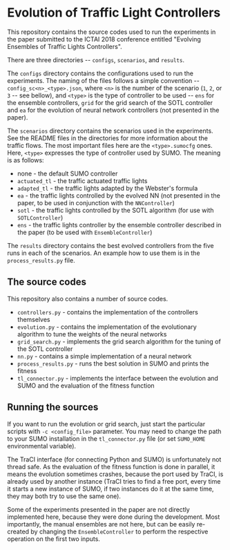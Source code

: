 # Evolution of Traffic Light Controllers

This repository contains the source codes used to run the experiments in the 
paper submitted to the ICTAI 2018 conference entitled "Evolving Ensembles of 
Traffic Lights Controllers".

There are three directories -- `configs`, `scenarios`, and `results`. 

The `configs` directory contains the configurations used to run the experiments. 
The naming of the files follows a simple convention -- 
`config_sc<n>_<type>.json`, where `<n>` is the number of the scenario (`1`, `2`,
or `3` -- see bellow), and `<type>` is the type of controller to be used -- 
`ens` for the ensemble controllers, `grid` for the grid search of the SOTL 
controller and `ea` for the evolution of neural network controllers (not 
presented in the paper).

The `scenarios` directory contains the scenarios used in the experiments. See 
the README files in the directories for more information about the traffic flows.
The most important files here are the `<type>.sumocfg` ones. Here, `<type>` 
expresses the type of controller used by SUMO. The meaning is as follows:

- none - the default SUMO controller
- `actuated_tl` - the traffic actuated traffic lights 
- `adapted_tl` - the traffic lights adapted by the Webster's formula
- `ea` - the traffic lights controlled by the evolved NN (not presented in the
paper, to be used in conjunction with the `NNController`)
- `sotl` - the traffic lights controlled by the SOTL algorithm (for use with 
`SOTLController`)
- `ens` - the traffic lights controller by the ensemble controller described 
in the paper (to be used with `EnsembleController`)

The `results` directory contains the best evolved controllers from the five runs
in each of the scenarios. An example how to use them is in the 
`process_results.py` file.

## The source codes

This repository also contains a number of source codes.

- `controllers.py` - contains the implementation of the controllers themselves
- `evolution.py` - contains the implementation of the evolutionary algorithm to 
tune the weights of the neural networks
- `grid_search.py` - implements the grid search algorithm for the tuning of the 
SOTL controller
- `nn.py` - contains a simple implementation of a neural network
- `process_results.py` - runs the best solution in SUMO and prints the fitness
- `tl_connector.py` - implements the interface between the evolution and SUMO
and the evaluation of the fitness function

## Running the sources

If you want to run the evolution or grid search, just start the particular 
scripts with `-c <config_file>` parameter. You may need to change the path to 
your SUMO installation in the `tl_connector.py` file (or set `SUMO_HOME` 
environmental variable). 

The TraCI interface (for connecting Python and SUMO) is unfortunately not thread
safe. As the evaluation of the fitness function is done in parallel, it means 
the evolution sometimes crashes, because the port used by TraCI, is already used 
by another instance (TraCI tries to find a free port, every time it starts a new
instance of SUMO, if two instances do it at the same time, they may both try
to use the same one).  

Some of the experiments presented in the paper are not directly implemented
here, because they were done during the development. Most importantly, the 
manual ensembles are not here, but can be easily re-created by changing the 
`EnsembleController` to perform the respective operation on the first two 
inputs.